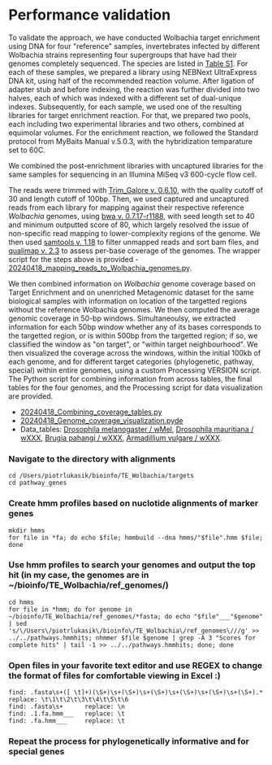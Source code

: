 # Performance validation

To validate the approach, we have conducted Wolbachia target enrichment using DNA for four "reference" samples, invertebrates infected by different Wolbachia strains representing four supergroups that have had their genomes completely sequenced. 
The species are listed in [Table S1](Validation_Table_S1.txt).
For each of these samples, we prepared a library using NEBNext UltraExpress DNA kit, using half of the recommended reaction volume. After ligation of adapter stub and before indexing, the reaction was further divided into two halves, each of which was indexed with a different set of dual-unique indexes. Subsequently, for each sample, we used one of the resulting libraries for target enrichment reaction. For that, we prepared two pools, each including two experimental libraries and two others, combined at equimolar volumes. 
For the enrichment reaction, we followed the Standard protocol from MyBaits Manual v.5.0.3, with the hybridization temparature set to 60C.  
  
We combined the post-enrichment libraries with uncaptured libraries for the same samples for sequencing in an Illumina MiSeq v3 600-cycle flow cell. 

The reads were trimmed with [Trim_Galore v. 0.6.10](https://github.com/FelixKrueger/TrimGalore), with the quality cutoff of 30 and length cutoff of 100bp.
Then, we used captured and uncaptured reads from each library for mapping against their respective reference *Wolbachia* genomes, using [bwa v. 0.7.17-r1188](https://github.com/lh3/bwa), with seed length set to 40 and minimum outputted score of 80, which largely resolved the issue of non-specific read mapping to lower-complexity regions of the genome. We then used [samtools v. 1.18](https://www.htslib.org/) to filter unmapped reads and sort bam files, and [qualimap v. 2.3](http://qualimap.conesalab.org/) to assess per-base coverage of the genomes. 
The wrapper script for the steps above is provided - [20240418_mapping_reads_to_Wolbachia_genomes.py](20240418_mapping_reads_to_Wolbachia_genomes.py).  
  
We then combined information on *Wolbachia* genome coverage based on Target Enrichment and on unenriched Metagenomic dataset for the same biological samples with information on location of the targetted regions without the reference Wolbachia genomes. We then computed the average genomic coverage in 50-bp windows. Simultaneoulsy, we extracted information for each 50bp window whether any of its bases corresponds to the targetted region, or is within 500bp from the targetted region; if so, we classified the window as "on target", or "within target neighbourhood". We then visualized the coverage across the windows, within the initial 100kb of each genome, and for different target categories (phylogenetic, pathway, special) within entire genomes, using a custom Processing VERSION script. The Python script for combining information from across tables, the final tables for the four genomes, and the Processing script for data visualization are provided.  
  * [20240418_Combining_coverage_tables.py](ref)
  * [20240418_Genome_coverage_visualization.pyde](ref)
  * Data_tables: [Drosophila melanogaster / wMel](ref), [Drosophila mauritiana / wXXX](ref), [Brugia pahangi / wXXX](ref), [Armadillium vulgare / wXXX](ref).

  



### Navigate to the directory with alignments
```
cd /Users/piotrlukasik/bioinfo/TE_Wolbachia/targets
cd pathway_genes
```

### Create hmm profiles based on nuclotide alignments of marker genes
```
mkdir hmms
for file in *fa; do echo $file; hmmbuild --dna hmms/"$file".hmm $file; done
```

### Use hmm profiles to search your genomes and output the top hit (in my case, the genomes are in ~/bioinfo/TE_Wolbachia/ref_genomes/)
```
cd hmms
for file in *hmm; do for genome in ~/bioinfo/TE_Wolbachia/ref_genomes/*fasta; do echo "$file"___"$genome" | sed 's/\/Users\/piotrlukasik\/bioinfo\/TE_Wolbachia\/ref_genomes\///g' >> ../../pathways.hmmhits; nhmmer $file $genome | grep -A 3 "Scores for complete hits" | tail -1 >> ../../pathways.hmmhits; done; done
```

### Open files in your favorite text editor and use REGEX to change the format of files for comfortable viewing in Excel :)
```
find: .fasta\s+([ \t]+)(\S+)\s+(\S+)\s+(\S+)\s+(\S+)\s+(\S+)\s+(\S+).*    replace: \t\1\t\2\t\3\t\4\t\5\t\6
find: .fasta\s+      replace: \n
find: .1.fa.hmm___   replace: \t
find: .fa.hmm___     replace: \t
```

### Repeat the process for phylogenetically informative and for special genes


